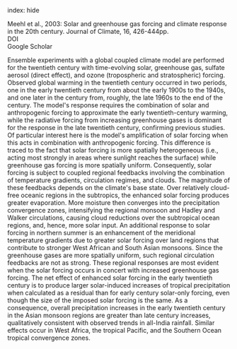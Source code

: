 index: hide

<div class="Citation">

  <div class="Citation-body">
    <div class="Citation-text">Meehl et al., 2003: Solar and greenhouse gas forcing and climate response in the 20th century. <span class="Article-journal">Journal of Climate, </span><span class="Article-volume">16, </span>426-444pp.</div>
    <div class="Citation-links">
      <div class="CitationLink" data-href="https://doi.org/10.1175/1520-0442(2003)016<0426%3ASAGGFA>2.0.CO%3B2">
        <div class="CitationLink-icon CitationLink-Doi"></div>
        <div class="CitationLink-text">DOI</div>
      </div>
      <div class="CitationLink" data-href="https://scholar.google.com/scholar?q=10.1175/1520-0442(2003)016<0426%3ASAGGFA>2.0.CO%3B2">
        <div class="CitationLink-icon CitationLink-Scholar"></div>
        <div class="CitationLink-text">Google Scholar</div>
      </div>
    </div>
  </div>
</div>

Ensemble experiments with a global coupled climate model are performed for the twentieth century with time-evolving solar, greenhouse gas, sulfate aerosol (direct effect), and ozone (tropospheric and stratospheric) forcing. Observed global warming in the twentieth century occurred in two periods, one in the early twentieth century from about the early 1900s to the 1940s, and one later in the century from, roughly, the late 1960s to the end of the century. The model's response requires the combination of solar and anthropogenic forcing to approximate the early twentieth-century warming, while the radiative forcing from increasing greenhouse gases is dominant for the response in the late twentieth century, confirming previous studies. Of particular interest here is the model's amplification of solar forcing when this acts in combination with anthropogenic forcing. This difference is traced to the fact that solar forcing is more spatially heterogeneous (i.e., acting most strongly in areas where sunlight reaches the surface) while greenhouse gas forcing is more spatially uniform. Consequently, solar forcing is subject to coupled regional feedbacks involving the combination of temperature gradients, circulation regimes, and clouds. The magnitude of these feedbacks depends on the climate's base state. Over relatively cloud-free oceanic regions in the subtropics, the enhanced solar forcing produces greater evaporation. More moisture then converges into the precipitation convergence zones, intensifying the regional monsoon and Hadley and Walker circulations, causing cloud reductions over the subtropical ocean regions, and, hence, more solar input. An additional response to solar forcing in northern summer is an enhancement of the meridional temperature gradients due to greater solar forcing over land regions that contribute to stronger West African and South Asian monsoons. Since the greenhouse gases are more spatially uniform, such regional circulation feedbacks are not as strong. These regional responses are most evident when the solar forcing occurs in concert with increased greenhouse gas forcing. The net effect of enhanced solar forcing in the early twentieth century is to produce larger solar-induced increases of tropical precipitation when calculated as a residual than for early century solar-only forcing, even though the size of the imposed solar forcing is the same. As a consequence, overall precipitation increases in the early twentieth century in the Asian monsoon regions are greater than late century increases, qualitatively consistent with observed trends in all-India rainfall. Similar effects occur in West Africa, the tropical Pacific, and the Southern Ocean tropical convergence zones.

<div class="Citation-copy">

</div>
